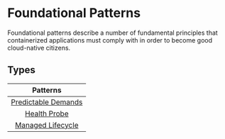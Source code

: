 # Foundational Patterns

Foundational patterns describe a number of fundamental principles that containerized applications must comply with in order to become good cloud-native citizens.

## Types

| Patterns |
|:-:|
| [Predictable Demands](./PredictableDemands/README.md) |
| [Health Probe](./HealthProbe/README.md) |
| [Managed Lifecycle](./ManagedLifecycle/README.md) |

